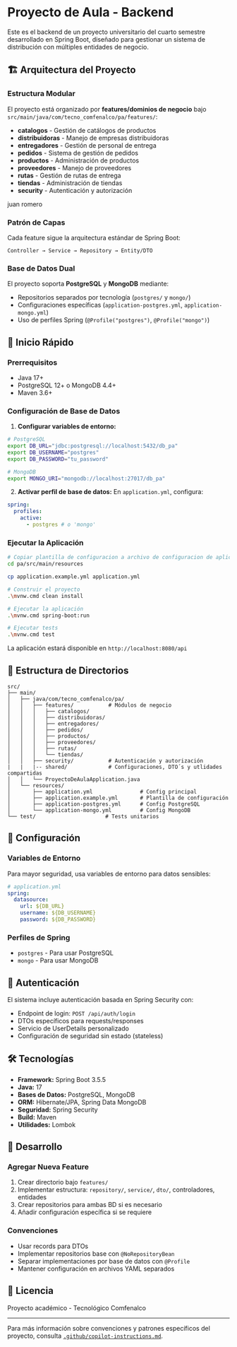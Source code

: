# Proyecto de Aula - Backend

Este es el backend de un proyecto universitario del cuarto semestre desarrollado en Spring Boot, diseñado para gestionar un sistema de distribución con múltiples entidades de negocio.

## 🏗️ Arquitectura del Proyecto

### Estructura Modular

El proyecto está organizado por **features/dominios de negocio** bajo `src/main/java/com/tecno_comfenalco/pa/features/`:

- **catalogos** - Gestión de catálogos de productos
- **distribuidoras** - Manejo de empresas distribuidoras
- **entregadores** - Gestión de personal de entrega
- **pedidos** - Sistema de gestión de pedidos
- **productos** - Administración de productos
- **proveedores** - Manejo de proveedores
- **rutas** - Gestión de rutas de entrega
- **tiendas** - Administración de tiendas
- **security** - Autenticación y autorización

juan romero

### Patrón de Capas

Cada feature sigue la arquitectura estándar de Spring Boot:

```
Controller → Service → Repository → Entity/DTO
```

### Base de Datos Dual

El proyecto soporta **PostgreSQL** y **MongoDB** mediante:

- Repositorios separados por tecnología (`postgres/` y `mongo/`)
- Configuraciones específicas (`application-postgres.yml`, `application-mongo.yml`)
- Uso de perfiles Spring (`@Profile("postgres")`, `@Profile("mongo")`)

## 🚀 Inicio Rápido

### Prerrequisitos

- Java 17+
- PostgreSQL 12+ o MongoDB 4.4+
- Maven 3.6+

### Configuración de Base de Datos

1. **Configurar variables de entorno:**

```bash
# PostgreSQL
export DB_URL="jdbc:postgresql://localhost:5432/db_pa"
export DB_USERNAME="postgres"
export DB_PASSWORD="tu_password"

# MongoDB
export MONGO_URI="mongodb://localhost:27017/db_pa"
```

2. **Activar perfil de base de datos:**
   En `application.yml`, configura:

```yaml
spring:
  profiles:
    active:
      - postgres # o 'mongo'
```

### Ejecutar la Aplicación

```bash
# Copiar plantilla de configuracion a archivo de configuracion de aplicación
cd pa/src/main/resources

cp application.example.yml application.yml

# Construir el proyecto
.\mvnw.cmd clean install

# Ejecutar la aplicación
.\mvnw.cmd spring-boot:run

# Ejecutar tests
.\mvnw.cmd test
```

La aplicación estará disponible en `http://localhost:8080/api`

## 📁 Estructura de Directorios

```
src/
├── main/
│   ├── java/com/tecno_comfenalco/pa/
│   │   ├── features/           # Módulos de negocio
│   │   │   ├── catalogos/
│   │   │   ├── distribuidoras/
│   │   │   ├── entregadores/
│   │   │   ├── pedidos/
│   │   │   ├── productos/
│   │   │   ├── proveedores/
│   │   │   ├── rutas/
│   │   │   └── tiendas/
│   │   ├── security/           # Autenticación y autorización
|   |   |-- shared/             # Configuraciones, DTO´s y utlidades compartidas
│   │   └── ProyectoDeAulaApplication.java
│   └── resources/
│       ├── application.yml               # Config principal
│       ├── application.example.yml       # Plantilla de configuración
│       ├── application-postgres.yml      # Config PostgreSQL
│       └── application-mongo.yml         # Config MongoDB
└── test/                      # Tests unitarios
```

## 🔧 Configuración

### Variables de Entorno

Para mayor seguridad, usa variables de entorno para datos sensibles:

```yaml
# application.yml
spring:
  datasource:
    url: ${DB_URL}
    username: ${DB_USERNAME}
    password: ${DB_PASSWORD}
```

### Perfiles de Spring

- `postgres` - Para usar PostgreSQL
- `mongo` - Para usar MongoDB

## 🔐 Autenticación

El sistema incluye autenticación basada en Spring Security con:

- Endpoint de login: `POST /api/auth/login`
- DTOs específicos para requests/responses
- Servicio de UserDetails personalizado
- Configuración de seguridad sin estado (stateless)

## 🛠️ Tecnologías

- **Framework:** Spring Boot 3.5.5
- **Java:** 17
- **Bases de Datos:** PostgreSQL, MongoDB
- **ORM:** Hibernate/JPA, Spring Data MongoDB
- **Seguridad:** Spring Security
- **Build:** Maven
- **Utilidades:** Lombok

## 📝 Desarrollo

### Agregar Nueva Feature

1. Crear directorio bajo `features/`
2. Implementar estructura: `repository/`, `service/`, `dto/`, controladores, entidades
3. Crear repositorios para ambas BD si es necesario
4. Añadir configuración específica si se requiere

### Convenciones

- Usar records para DTOs
- Implementar repositorios base con `@NoRepositoryBean`
- Separar implementaciones por base de datos con `@Profile`
- Mantener configuración en archivos YAML separados

## 📄 Licencia

Proyecto académico - Tecnológico Comfenalco

---

Para más información sobre convenciones y patrones específicos del proyecto, consulta [`.github/copilot-instructions.md`](.github/copilot-instructions.md).
